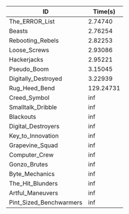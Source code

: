 |ID|Time(s)|
|-|-|
|The_ERROR_List|2.74740|
|Beasts|2.76254|
|Rebooting_Rebels|2.82253|
|Loose_Screws|2.93086|
|Hackerjacks|2.95221|
|Pseudo_Boom|3.15045|
|Digitally_Destroyed|3.22939|
|Rug_Heed_Bend|129.24731|
|Creed_Symbol|inf|
|Smalltalk_Dribble|inf|
|Blackouts|inf|
|Digital_Destroyers|inf|
|Key_to_Innovation|inf|
|Grapevine_Squad|inf|
|Computer_Crew|inf|
|Gonzo_Brutes|inf|
|Byte_Mechanics|inf|
|The_Hit_Blunders|inf|
|Artful_Maneuvers|inf|
|Pint_Sized_Benchwarmers|inf|
